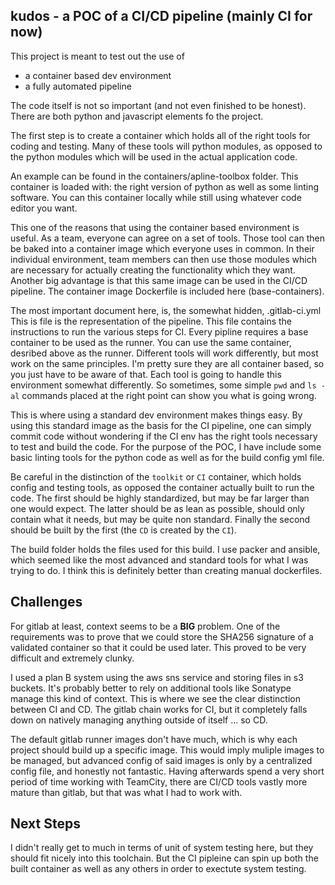 ## kudos - a POC of a CI/CD pipeline (mainly CI for now)
This project is meant to test out the use of
* a container based dev environment
* a fully automated pipeline

The code itself is not so important (and not even finished to be honest).
There are both python and javascript elements fo the project.

The first step is to create a container which holds all of the right tools for coding and testing.
Many of these tools will python modules, as opposed to the python modules which will be used in the actual application code.

An example can be found in the containers/apline-toolbox folder. This container is loaded with: the right version of python as well as some linting software. You can this container locally while still using whatever code editor you want.

This one of the reasons that using the container based environment is useful.
As a team, everyone can agree on a set of tools.
Those tool can then be baked into a container image which everyone uses in common.
In their individual environment, team members can then use those modules which are necessary for actually creating the functionality which they want.
Another big advantage is that this same image can be used in the CI/CD pipeline.
The container image Dockerfile is included here (base-containers).

The most important document here, is, the somewhat hidden, .gitlab-ci.yml
This is file is the representation of the pipeline.
This file contains the instructions to run the various steps for CI.
Every pipline requires a base container to be used as the runner. You can use the same container, desribed above as the runner.
Different tools will work differently, but most work on the same principles.
I'm pretty sure they are all container based, so you just have to be aware of that.
Each tool is going to handle this environment somewhat differently.
So sometimes, some simple `pwd` and `ls -al` commands placed at the right point can show you what is going wrong.

This is where using a standard dev environment makes things easy.
By using this standard image as the basis for the CI pipeline,
one can simply commit code without wondering if the CI env has the right tools necessary
to test and build the code.
For the purpose of the POC, I have include some basic linting tools
for the python code as well as for the build config yml file.

Be careful in the distinction of the `toolkit` or `CI` container, which holds config and testing tools,
as opposed the container actually built to run the code.
The first should be highly standardized, but may be far larger than one would expect.
The latter should be as lean as possible, should only contain what it needs,
but may be quite non standard.
Finally the second should be built by the first (the `CD` is created by the `CI`).

The build folder holds the files used for this build.
I use packer and ansible, which seemed like the most advanced and standard tools for what I was trying to do.
I think this is definitely better than creating manual dockerfiles.

## Challenges ##
For gitlab at least, context seems to be a **BIG** problem.
One of the requirements was to prove that we could store the SHA256 signature of a validated container so that it could be used later.
This proved to be very difficult and extremely clunky.


I used a plan B system using the aws sns service and storing files in s3 buckets.
It's probably better to rely on additional tools like Sonatype manage this kind of context.
This is where we see the clear distinction between CI and CD. The gitlab chain works for CI,
but it completely falls down on natively managing anything outside of itself ... so CD.

The default gitlab runner images don't have much, which is why each project should build up a specific image. This would imply muliple images to be managed, but advanced config of said images is only by a centralized config file, and honestly not fantastic. Having afterwards spend a very short period of time working with TeamCity, there are CI/CD tools vastly more mature than gitlab, but that was what I had to work with.

## Next Steps ##
I didn't really get to much in terms of unit of system testing here,
but they should fit nicely into this toolchain. But the CI pipleine can spin up both the built container as well as any others in order to exectute system testing.
